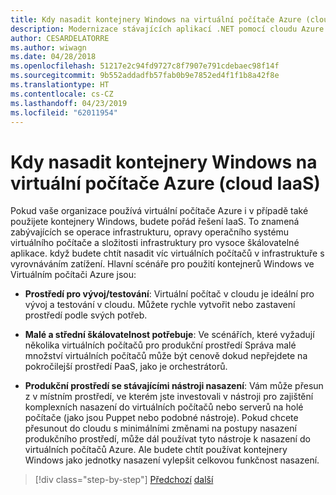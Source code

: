 ```yaml
---
title: Kdy nasadit kontejnery Windows na virtuální počítače Azure (cloud IaaS)
description: Modernizace stávajících aplikací .NET pomocí cloudu Azure a Windows kontejnery | Kdy nasadit kontejnery Windows na virtuálních počítačích Azure (IaaS cloud)
author: CESARDELATORRE
ms.author: wiwagn
ms.date: 04/28/2018
ms.openlocfilehash: 51217e2c94fd9727c8f7907e791cdebaec98f14f
ms.sourcegitcommit: 9b552addadfb57fab0b9e7852ed4f1f1b8a42f8e
ms.translationtype: HT
ms.contentlocale: cs-CZ
ms.lasthandoff: 04/23/2019
ms.locfileid: "62011954"
---
```

# <a name="when-to-deploy-windows-containers-to-azure-vms-iaas-cloud"></a>Kdy nasadit kontejnery Windows na virtuální počítače Azure (cloud IaaS)

Pokud vaše organizace používá virtuální počítače Azure i v případě také použijete kontejnery Windows, budete pořád řešení IaaS. To znamená zabývajících se operace infrastrukturu, opravy operačního systému virtuálního počítače a složitosti infrastruktury pro vysoce škálovatelné aplikace. když budete chtít nasadit víc virtuálních počítačů v infrastruktuře s vyrovnáváním zatížení. Hlavní scénáře pro použití kontejnerů Windows ve Virtuálním počítači Azure jsou:

- **Prostředí pro vývoj/testování**: Virtuální počítač v cloudu je ideální pro vývoj a testování v cloudu. Můžete rychle vytvořit nebo zastavení prostředí podle svých potřeb.

- **Malé a střední škálovatelnost potřebuje**: Ve scénářích, které vyžadují několika virtuálních počítačů pro produkční prostředí Správa malé množství virtuálních počítačů může být cenově dokud nepřejdete na pokročilejší prostředí PaaS, jako je orchestrátorů.

- **Produkční prostředí se stávajícími nástroji nasazení**: Vám může přesun z v místním prostředí, ve kterém jste investovali v nástroji pro zajištění komplexních nasazení do virtuálních počítačů nebo serverů na holé počítače (jako jsou Puppet nebo podobné nástroje). Pokud chcete přesunout do cloudu s minimálními změnami na postupy nasazení produkčního prostředí, může dál používat tyto nástroje k nasazení do virtuálních počítačů Azure. Ale budete chtít používat kontejnery Windows jako jednotky nasazení vylepšit celkovou funkčnost nasazení.

>[!div class="step-by-step"]
>[Předchozí](when-to-deploy-windows-containers-in-your-on-premises-iaas-vm-infrastructure.md)
>[další](when-to-deploy-windows-containers-to-azure-container-instances-ACI.md)